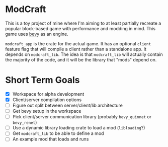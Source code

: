 # ModCraft

This is a toy project of mine where I'm aiming to at least partially recreate a popular block-based game with performance and modding in mind. This game uses [bevy](https://bevyengine.org/) as an engine.

`modcraft_app` is the crate for the actual game. It has an optional `client` feature flag that will compile a client rather than a standalone app. It depends on `modcraft_lib`. The idea is that `modcraft_lib` will actually contain the majority of the code, and it will be the library that "mods" depend on.

# Short Term Goals

- [X] Workspace for alpha development
- [X] Client/server compilation options
- [ ] Figure out split between server/client/lib architecture 
- [ ] Get bevy setup in the workspace
- [ ] Pick client/server communication library (probably `bevy_quinnet` or `bevy_renet`)
- [ ] Use a dynamic library loading crate to load a mod (`libloading`?)
- [ ] Get `modcraft_lib` to be able to define a mod
- [ ] An example mod that loads and runs
